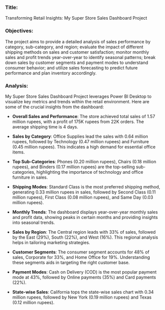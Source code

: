 ### Title:
Transforming Retail Insights: My Super Store Sales Dashboard Project

### Objectives:
The project aims to provide a detailed analysis of sales performance by category, sub-category, and region; evaluate the impact of different shipping methods on sales and customer satisfaction; monitor monthly sales and profit trends year-over-year to identify seasonal patterns; break down sales by customer segments and payment modes to understand consumer behavior; and utilize sales forecasting to predict future performance and plan inventory accordingly.

### Analysis:
My Super Store Sales Dashboard Project leverages Power BI Desktop to visualize key metrics and trends within the retail environment. Here are some of the crucial insights from the dashboard:

- **Overall Sales and Performance**: The store achieved total sales of 1.57 million rupees, with a profit of 175K rupees from 22K orders. The average shipping time is 4 days.

- **Sales by Category**: Office Supplies lead the sales with 0.64 million rupees, followed by Technology (0.47 million rupees) and Furniture (0.45 million rupees). This indicates a high demand for essential office items.

- **Top Sub-Categories**: Phones (0.20 million rupees), Chairs (0.18 million rupees), and Binders (0.17 million rupees) are the top-selling sub-categories, highlighting the importance of technology and office furniture in sales.

- **Shipping Modes**: Standard Class is the most preferred shipping method, generating 0.33 million rupees in sales, followed by Second Class (0.11 million rupees), First Class (0.08 million rupees), and Same Day (0.03 million rupees).

- **Monthly Trends**: The dashboard displays year-over-year monthly sales and profit data, showing peaks in certain months and providing insights into seasonal trends.

- **Sales by Region**: The Central region leads with 33% of sales, followed by the East (29%), South (22%), and West (16%). This regional analysis helps in tailoring marketing strategies.

- **Customer Segments**: The consumer segment accounts for 48% of sales, Corporate for 33%, and Home Office for 19%. Understanding these segments aids in targeting the right customer base.

- **Payment Modes**: Cash on Delivery (COD) is the most popular payment mode at 43%, followed by Online payments (35%) and Card payments (22%).

- **State-wise Sales**: California tops the state-wise sales chart with 0.34 million rupees, followed by New York (0.19 million rupees) and Texas (0.12 million rupees).
